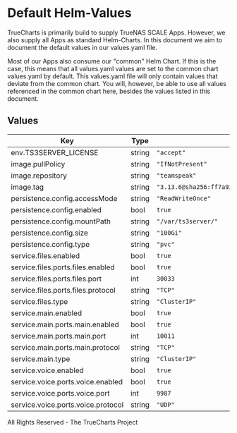 # Default Helm-Values

TrueCharts is primarily build to supply TrueNAS SCALE Apps.
However, we also supply all Apps as standard Helm-Charts. In this document we aim to document the default values in our values.yaml file.

Most of our Apps also consume our "common" Helm Chart.
If this is the case, this means that all values.yaml values are set to the common chart values.yaml by default. This values.yaml file will only contain values that deviate from the common chart.
You will, however, be able to use all values referenced in the common chart here, besides the values listed in this document.

## Values

| Key | Type | Default | Description |
|-----|------|---------|-------------|
| env.TS3SERVER_LICENSE | string | `"accept"` |  |
| image.pullPolicy | string | `"IfNotPresent"` |  |
| image.repository | string | `"teamspeak"` |  |
| image.tag | string | `"3.13.6@sha256:ff7a92727ffbf05925b54bb12e65bfee311d4193fc68e175dacd63a0048c28bf"` |  |
| persistence.config.accessMode | string | `"ReadWriteOnce"` |  |
| persistence.config.enabled | bool | `true` |  |
| persistence.config.mountPath | string | `"/var/ts3server/"` |  |
| persistence.config.size | string | `"100Gi"` |  |
| persistence.config.type | string | `"pvc"` |  |
| service.files.enabled | bool | `true` |  |
| service.files.ports.files.enabled | bool | `true` |  |
| service.files.ports.files.port | int | `30033` |  |
| service.files.ports.files.protocol | string | `"TCP"` |  |
| service.files.type | string | `"ClusterIP"` |  |
| service.main.enabled | bool | `true` |  |
| service.main.ports.main.enabled | bool | `true` |  |
| service.main.ports.main.port | int | `10011` |  |
| service.main.ports.main.protocol | string | `"TCP"` |  |
| service.main.type | string | `"ClusterIP"` |  |
| service.voice.enabled | bool | `true` |  |
| service.voice.ports.voice.enabled | bool | `true` |  |
| service.voice.ports.voice.port | int | `9987` |  |
| service.voice.ports.voice.protocol | string | `"UDP"` |  |

All Rights Reserved - The TrueCharts Project
